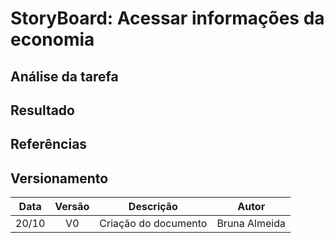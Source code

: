 # **StoryBoard: Acessar informações da economia**

<!-- <figure>
<img align=center width="700" src="endereco da imagem">
<br>
<figcaption>Fig. n - descricao da imagem</figcaption>
</figure> -->

## Análise da tarefa


## Resultado


## Referências


## Versionamento

| Data | Versão |           Descrição             |    Autor    |
|:----:|:------:|:-------------------------------:|:-----------:|
|20/10 |V0      |     Criação do documento        |Bruna Almeida|
